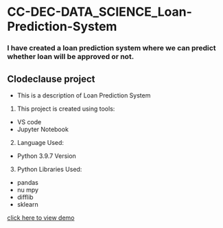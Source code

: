 # CC-DEC-DATA_SCIENCE_Loan-Prediction-System
### I have created a loan prediction system where we can predict whether loan will be approved or not.

## Clodeclause project

- This is a description of Loan Prediction System

1. This project is created using tools:
 - VS code
 - Jupyter Notebook
2. Language Used:
 - Python 3.9.7 Version
3. Python Libraries Used:
 - pandas
 - nu mpy
 - difflib
 - sklearn

[click here to view demo](https://www.linkedin.com/posts/pratham-patel-86202024b_december2022-codeclause-learning-activity-7013907883020972032-IkSc?utm_source=share&utm_medium=member_desktop)
